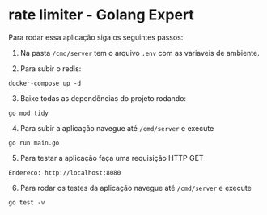# rate limiter - Golang Expert

Para rodar essa aplicação siga os seguintes passos:

1. Na pasta `/cmd/server` tem o arquivo `.env` com as variaveis de ambiente.

2. Para subir o redis:

```
docker-compose up -d
```
3. Baixe todas as dependências do projeto rodando:

```
go mod tidy
```

4. Para subir a aplicação navegue até `/cmd/server` e execute

```
go run main.go
```

5. Para testar a aplicação faça uma requisição HTTP GET

```
Endereco: http://localhost:8080
```

6. Para rodar os testes da aplicação navegue até `/cmd/server` e execute

```
go test -v
```

